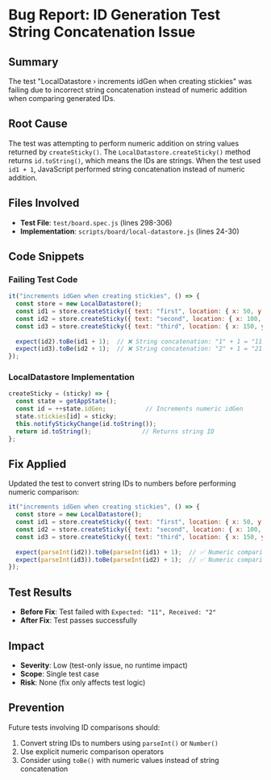 # Bug Report: ID Generation Test String Concatenation Issue

## Summary
The test "LocalDatastore › increments idGen when creating stickies" was failing due to incorrect string concatenation instead of numeric addition when comparing generated IDs.

## Root Cause
The test was attempting to perform numeric addition on string values returned by `createSticky()`. The `LocalDatastore.createSticky()` method returns `id.toString()`, which means the IDs are strings. When the test used `id1 + 1`, JavaScript performed string concatenation instead of numeric addition.

## Files Involved
- **Test File**: `test/board.spec.js` (lines 298-306)
- **Implementation**: `scripts/board/local-datastore.js` (lines 24-30)

## Code Snippets

### Failing Test Code
```javascript
it("increments idGen when creating stickies", () => {
  const store = new LocalDatastore();
  const id1 = store.createSticky({ text: "first", location: { x: 50, y: 50 } });
  const id2 = store.createSticky({ text: "second", location: { x: 100, y: 100 } });
  const id3 = store.createSticky({ text: "third", location: { x: 150, y: 150 } });
  
  expect(id2).toBe(id1 + 1);  // ❌ String concatenation: "1" + 1 = "11"
  expect(id3).toBe(id2 + 1);  // ❌ String concatenation: "2" + 1 = "21"
});
```

### LocalDatastore Implementation
```javascript
createSticky = (sticky) => {
  const state = getAppState();
  const id = ++state.idGen;           // Increments numeric idGen
  state.stickies[id] = sticky;
  this.notifyStickyChange(id.toString());
  return id.toString();              // Returns string ID
};
```

## Fix Applied
Updated the test to convert string IDs to numbers before performing numeric comparison:

```javascript
it("increments idGen when creating stickies", () => {
  const store = new LocalDatastore();
  const id1 = store.createSticky({ text: "first", location: { x: 50, y: 50 } });
  const id2 = store.createSticky({ text: "second", location: { x: 100, y: 100 } });
  const id3 = store.createSticky({ text: "third", location: { x: 150, y: 150 } });
  
  expect(parseInt(id2)).toBe(parseInt(id1) + 1);  // ✅ Numeric comparison
  expect(parseInt(id3)).toBe(parseInt(id2) + 1);  // ✅ Numeric comparison
});
```

## Test Results
- **Before Fix**: Test failed with `Expected: "11", Received: "2"`
- **After Fix**: Test passes successfully

## Impact
- **Severity**: Low (test-only issue, no runtime impact)
- **Scope**: Single test case
- **Risk**: None (fix only affects test logic)

## Prevention
Future tests involving ID comparisons should:
1. Convert string IDs to numbers using `parseInt()` or `Number()`
2. Use explicit numeric comparison operators
3. Consider using `toBe()` with numeric values instead of string concatenation
